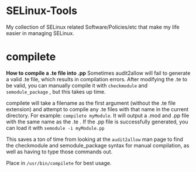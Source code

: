 # SELinux-Tools
My collection of SELinux related Software/Policies/etc that make my life easier in managing SELinux.

# compilete
**How to compile a .te file into .pp**
Sometimes audit2allow will fail to generate a valid .te file, which results in compilation errors. After modifying the .te to be valid, you can manually compile it with `checkmodule` and `semodule_package` , but this takes up time.

compilete will take a filename as the first argument (without the .te file extension) and attempt to compile any .te files with that name in the current directory. For example: `compilete myModule`. It will output a .mod and .pp file with the same name as the .te . If the .pp file is successfully generated, you can load it with `semodule -i myModule.pp` 


This saves a ton of time from looking at the `audit2allow` man page to find the checkmodule and semodule_package syntax for manual compilation, as well as having to type those commands out. 

Place in `/usr/bin/compilete` for best usage.
